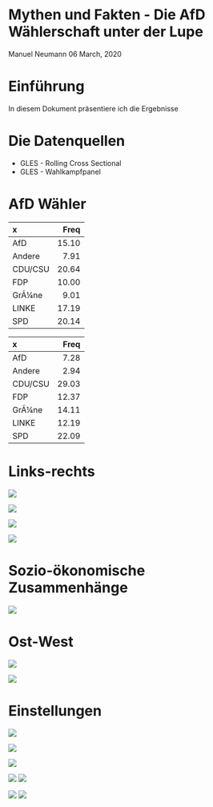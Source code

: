 Mythen und Fakten - Die AfD Wählerschaft unter der Lupe
================
Manuel Neumann
06 March, 2020

# Einführung

In diesem Dokument präsentiere ich die Ergebnisse

# Die Datenquellen

  - GLES - Rolling Cross Sectional
  - GLES - Wahlkampfpanel

# AfD Wähler

| x       |  Freq |
| :------ | ----: |
| AfD     | 15.10 |
| Andere  |  7.91 |
| CDU/CSU | 20.64 |
| FDP     | 10.00 |
| GrÃ¼ne  |  9.01 |
| LINKE   | 17.19 |
| SPD     | 20.14 |

| x       |  Freq |
| :------ | ----: |
| AfD     |  7.28 |
| Andere  |  2.94 |
| CDU/CSU | 29.03 |
| FDP     | 12.37 |
| GrÃ¼ne  | 14.11 |
| LINKE   | 12.19 |
| SPD     | 22.09 |

# Links-rechts

![](plots/MgR-links-rechts-1.png)<!-- -->

![](plots/MgR-links-rechts-immi-1.png)<!-- -->

![](plots/MgR-links-rechts-gender-1.png)<!-- -->

![](plots/MgR-links-rechts-afd-1.png)<!-- -->

# Sozio-ökonomische Zusammenhänge

![](plots/MgR-gender_plot-1.png)<!-- -->

# Ost-West

![](plots/MgR-ostwest_plot-1.png)<!-- -->

![](plots/MgR-ostwest_plot1-1.png)<!-- -->

# Einstellungen

![](plots/MgR-outgroup_plot1-1.png)<!-- -->

![](plots/MgR-outgroup_plot2a-1.png)<!-- -->

![](plots/MgR-outgroup_plot2b-1.png)<!-- -->

![](plots/MgR-outgroup_plot2c-1.png)<!-- -->
![](plots/MgR-outgroup_plot2d-1.png)<!-- -->

![](plots/MgR-outgroup_plot_extreme1-1.png)<!-- -->
![](plots/MgR-outgroup_plot_extreme2-1.png)<!-- -->
